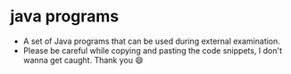 # java programs

- A set of Java programs that can be used during external examination.
- Please be careful while copying and pasting the code snippets, I don't wanna get caught. Thank you :smile: